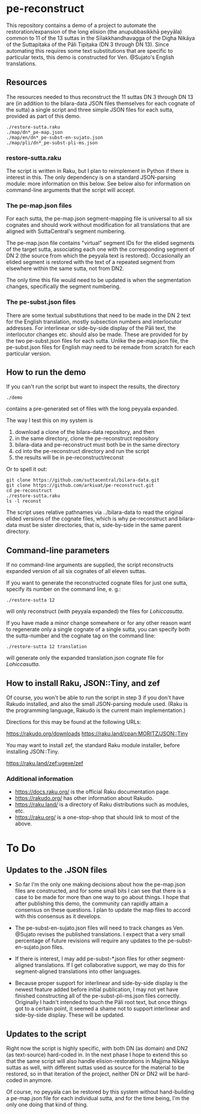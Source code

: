 pe-reconstruct
==============

This repository contains a demo of a project to automate the
restoration/expansion of the long elision (the anupubbasikkhā
peyyāla) common to 11 of the 13 suttas in the Sīlakkhandhavagga of
the Digha Nikāya of the Suttapiṭaka of the Pāli Tipiṭaka (DN 3
through DN 13). Since automating this requires some text substitutions
that are specific to particular texts, this demo is constructed for
Ven. @Sujato's English translations.

Resources
---------

The resources needed to thus reconstruct the 11 suttas DN 3 through
DN 13 are (in addition to the bilara-data JSON files themselves for
each cognate of the sutta) a single script and three simple JSON
files for each sutta, provided as part of this demo.

    ./restore-sutta.raku
    ./map/dn*_pe-map.json
    ./map/en/dn*_pe-subst-en-sujato.json
    ./map/pli/dn*_pe-subst-pli-ms.json

### restore-sutta.raku ###

The script is written in Raku, but I plan to reimplement in Python
if there is interest in this. The only dependency is on a standard
JSON-parsing module: more information on this below. See below also
for information on command-line arguments that the script will accept.

### The pe-map.json files ###

For each sutta, the pe-map.json segment-mapping file is universal
to all six cognates and should work without modification for all
translations that are aligned with SuttaCentral's segment numbering.

The pe-map.json file contains "virtual" segment IDs for the elided
segments of the target sutta, associating each one with the
corresponding segment of DN 2 (the source from which the peyyala
text is restored). Occasionally an elided segment is restored with
the text of a repeated segment from elsewhere within the same sutta,
not from DN2.

The only time this file would need to be updated is when the
segmentation changes, specifically the segment numbering.

### The pe-subst.json files ###

There are some textual substitutions that need to be made in the
DN 2 text for the English translation, mostly subsection numbers
and interlocutor addresses. For interlinear or side-by-side display
of the Pāli text, the interlocutor changes etc. should also be made.
These are provided for by the two pe-subst.json files for each
sutta. Unlike the pe-map.json file, the pe-subst.json files for
English may need to be remade from scratch for each particular
version.

How to run the demo
-------------------
If you can't run the script but want to inspect the results, the
directory 

    ./demo 

contains a pre-generated set of files with the long peyyala expanded.

The way I test this on my system is 

1. download a clone of the bilara-data repository, and then
2. in the same directory, clone the pe-reconstruct repository
3. bilara-data and pe-reconstruct must both be in the same directory
4. cd into the pe-reconstruct directory and run the script 
5. the results will be in pe-reconstruct/reconst

Or to spell it out:

    git clone https://github.com/suttacentral/bilara-data.git
    git clone https://github.com/arkiuat/pe-reconstruct.git
    cd pe-reconstruct
    ./restore-sutta.raku
    ls -l reconst

The script uses relative pathnames via ../bilara-data to read the
original elided versions of the cognate files, which is why
pe-reconstruct and bilara-data must be sister directories, that
is, side-by-side in the same parent directory.

Command-line parameters
-----------------------
If no command-line arguments are supplied, the script reconstructs
expanded version of all six cognates of all eleven suttas.

If you want to generate the reconstructed cognate files for just
one sutta, specify its number on the command line, e. g.:

    ./restore-sutta 12

will only reconstruct (with peyyala expanded) the files for
*Lohiccasutta*. 

If you have made a minor change somewhere or for any other reason
want to regenerate only a single cognate of a single sutta, you can
specify both the sutta-number and the cognate tag on the command
line:

    ./restore-sutta 12 translation

will generate only the expanded translation.json cognate file for
*Lohiccasutta*.

How to install Raku, JSON::Tiny, and zef
----------------------------------------
Of course, you won't be able to run the script in step 3 if you don't have
Rakudo installed, and also the small JSON-parsing module used. (Raku is the
programming language, Rakudo is the current main implementation.)

Directions for this may be found at the following URLs:

https://rakudo.org/downloads
https://raku.land/cpan:MORITZ/JSON::Tiny

You may want to install zef, the standard Raku module installer,
before installing JSON::Tiny.

https://raku.land/zef:ugexe/zef

### Additional information ###

* https://docs.raku.org/ is the official Raku documentation page.
* https://rakudo.org/ has other information about Rakudo.
* https://raku.land/ is a directory of Raku distributions such as modules, etc.
* https://raku.org/ is a one-stop-shop that should link to most of the above.

To Do
=====

Updates to the .JSON files
--------------------------

* So far I'm the only one making decisions about how the pe-map.json
files are constructed, and for some small bits I can see that there
is a case to be made for more than one way to go about things. I
hope that after publishing this demo, the community can rapidly
attain a consensus on these questions. I plan to update the map
files to accord with this consensus as it develops.

* The pe-subst-en-sujato.json files will need to track changes as
Ven. @Sujato revises the published translations. I expect that a
very small percentage of future revisions will require any updates
to the pe-subst-en-sujato.json files.

* If there is interest, I may add pe-subst-\*.json files for other
segment-aligned translations. If I get collaborative support, we may
do this for segment-aligned translations into other languages.

* Because proper support for interlinear and side-by-side display
is the newest feature added before initial publication, I may not
yet have finished constructing all of the pe-subst-pli-ms.json files
correctly. Originally I hadn't intended to touch the Pāli root
text, but once things got to a certain point, it seemed a shame not
to support interlinear and side-by-side display. These will be
updated.

Updates to the script
---------------------

Right now the script is highly specific, with both DN (as domain)
and DN2 (as text-source) hard-coded in. In the next phase I hope
to extend this so that the same script will also handle
elision-restorations in Majjima Nikāya suttas as well, with different
suttas used as source for the material to be restored, so in that
iteration of the project, neither DN or DN2 will be hard-coded in
anymore.

Of course, no peyyala can be restored by this system without
hand-building a pe-map.json file for each individual sutta, and for
the time being, I'm the only one doing that kind of thing.

